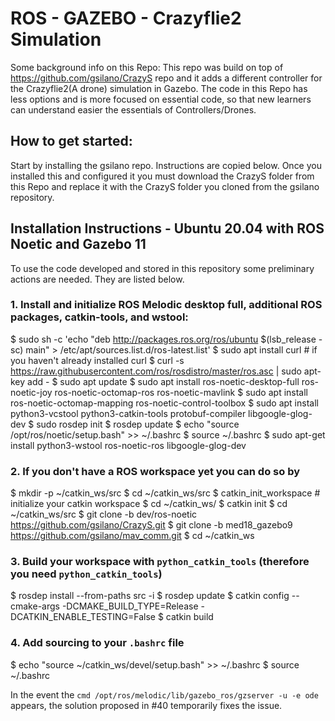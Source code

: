# ROS - GAZEBO - Crazyflie2 Simulation

Some background info on this Repo:
This repo was build on top of https://github.com/gsilano/CrazyS repo and it adds a different controller for the Crazyflie2(A drone) simulation in Gazebo.
The code in this Repo has less options and is more focused on essential code, so that new learners can understand easier the essentials of Controllers/Drones.
## How to get started:
Start by installing the gsilano repo. Instructions are copied below. Once you installed this and configured it you must download the CrazyS folder from this Repo and replace it with the CrazyS folder you cloned from the gsilano repository.

## Installation Instructions - Ubuntu 20.04 with ROS Noetic and Gazebo 11

To use the code developed and stored in this repository some preliminary actions are needed. They are listed below.

### 1. Install and initialize ROS Melodic desktop full, additional ROS packages, catkin-tools, and wstool:

$ sudo sh -c 'echo "deb http://packages.ros.org/ros/ubuntu $(lsb_release -sc) main" > /etc/apt/sources.list.d/ros-latest.list'
$ sudo apt install curl # if you haven't already installed curl
$ curl -s https://raw.githubusercontent.com/ros/rosdistro/master/ros.asc | sudo apt-key add -
$ sudo apt update
$ sudo apt install ros-noetic-desktop-full ros-noetic-joy ros-noetic-octomap-ros ros-noetic-mavlink
$ sudo apt install ros-noetic-octomap-mapping ros-noetic-control-toolbox
$ sudo apt install python3-vcstool python3-catkin-tools protobuf-compiler libgoogle-glog-dev
$ sudo rosdep init
$ rosdep update
$ echo "source /opt/ros/noetic/setup.bash" >> ~/.bashrc
$ source ~/.bashrc
$ sudo apt-get install python3-wstool ros-noetic-ros libgoogle-glog-dev

### 2. If you don't have a ROS workspace yet you can do so by

$ mkdir -p ~/catkin_ws/src
$ cd ~/catkin_ws/src
$ catkin_init_workspace  # initialize your catkin workspace
$ cd ~/catkin_ws/
$ catkin init
$ cd ~/catkin_ws/src
$ git clone -b dev/ros-noetic https://github.com/gsilano/CrazyS.git
$ git clone -b med18_gazebo9 https://github.com/gsilano/mav_comm.git
$ cd ~/catkin_ws

### 3. Build your workspace with `python_catkin_tools` (therefore you need `python_catkin_tools`)

$ rosdep install --from-paths src -i
$ rosdep update
$ catkin config --cmake-args -DCMAKE_BUILD_TYPE=Release -DCATKIN_ENABLE_TESTING=False
$ catkin build

### 4. Add sourcing to your `.bashrc` file

$ echo "source ~/catkin_ws/devel/setup.bash" >> ~/.bashrc
$ source ~/.bashrc

In the event the `cmd /opt/ros/melodic/lib/gazebo_ros/gzserver -u -e ode` appears, the solution proposed in #40 temporarily fixes the issue.
